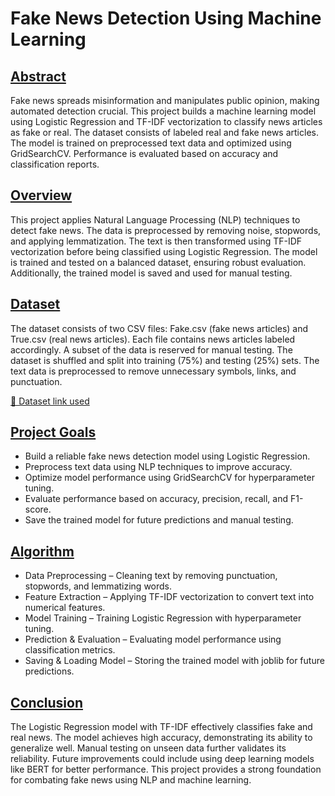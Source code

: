 # Fake News Detection Using Machine Learning

## [Abstract](#abstract)

Fake news spreads misinformation and manipulates public opinion, making automated detection crucial. This project builds a machine learning model using Logistic Regression and TF-IDF vectorization to classify news articles as fake or real. The dataset consists of labeled real and fake news articles. The model is trained on preprocessed text data and optimized using GridSearchCV. Performance is evaluated based on accuracy and classification reports.

## [Overview](#overview)

This project applies Natural Language Processing (NLP) techniques to detect fake news. The data is preprocessed by removing noise, stopwords, and applying lemmatization. The text is then transformed using TF-IDF vectorization before being classified using Logistic Regression. The model is trained and tested on a balanced dataset, ensuring robust evaluation. Additionally, the trained model is saved and used for manual testing.

## [Dataset](#dataset)

The dataset consists of two CSV files: Fake.csv (fake news articles) and True.csv (real news articles). Each file contains news articles labeled accordingly. A subset of the data is reserved for manual testing. The dataset is shuffled and split into training (75%) and testing (25%) sets. The text data is preprocessed to remove unnecessary symbols, links, and punctuation.

[🔗 Dataset link used](https://www.kaggle.com/datasets/jainpooja/fake-news-detection)

## [Project Goals](#project-goals)

- Build a reliable fake news detection model using Logistic Regression.
- Preprocess text data using NLP techniques to improve accuracy.
- Optimize model performance using GridSearchCV for hyperparameter tuning.
- Evaluate performance based on accuracy, precision, recall, and F1-score.
- Save the trained model for future predictions and manual testing.

## [Algorithm](#algorithm)

- Data Preprocessing – Cleaning text by removing punctuation, stopwords, and lemmatizing words.
- Feature Extraction – Applying TF-IDF vectorization to convert text into numerical features.
- Model Training – Training Logistic Regression with hyperparameter tuning.
- Prediction & Evaluation – Evaluating model performance using classification metrics.
- Saving & Loading Model – Storing the trained model with joblib for future predictions.

## [Conclusion](#conclusion)

The Logistic Regression model with TF-IDF effectively classifies fake and real news. The model achieves high accuracy, demonstrating its ability to generalize well. Manual testing on unseen data further validates its reliability. Future improvements could include using deep learning models like BERT for better performance. This project provides a strong foundation for combating fake news using NLP and machine learning.

